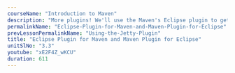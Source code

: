 ```yaml
---
courseName: "Introduction to Maven"
description: "More plugins! We'll use the Maven's Eclipse plugin to get our Maven project into the Eclipse IDE. We'll also download and install the m2eclipse plugin of Eclipse to bring Maven functionality into the Eclipse GUI."
permalinkName: "Eclipse-Plugin-for-Maven-and-Maven-Plugin-for-Eclipse"
prevLessonPermalinkName: "Using-the-Jetty-Plugin"
title: "Eclipse Plugin for Maven and Maven Plugin for Eclipse"
unitSlNo: "3.3"
youtube: "xE2F4Z_wKCU"
duration: 611
---
```

